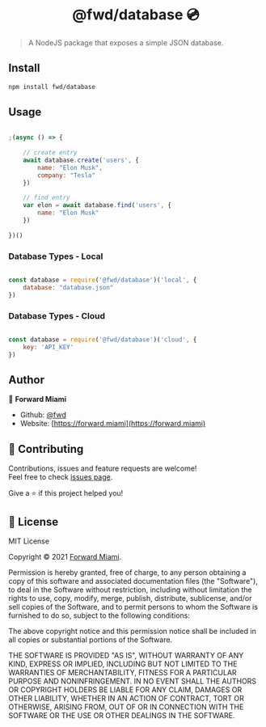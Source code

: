 <h1 align="center">@fwd/database 💿</h1>

> A NodeJS package that exposes a simple JSON database. 

## Install

```sh
npm install fwd/database
```

## Usage

```js

;(async () => {
  	
	// create entry
	await database.create('users', {
		name: "Elon Musk",
		company: "Tesla"
	})
	
	// find entry
	var elon = await database.find('users', {
		name: "Elon Musk"
	})
  
})()

```

### Database Types - Local

```js

const database = require('@fwd/database')('local', {
    database: "database.json"
})

```

### Database Types - Cloud

```js

const database = require('@fwd/database')('cloud', {
    key: 'API_KEY'
})

```

## Author

👤  **Forward Miami**

* Github: [@fwd](https://github.com/fwd)
* Website: [https://forward.miami](https://forward.miami)

## 🤝 Contributing

Contributions, issues and feature requests are welcome!<br />Feel free to check [issues page](https://github.com/fwd/render/issues).

Give a ⭐️ if this project helped you!

## 📝 License

MIT License

Copyright © 2021 [Forward Miami](https://forward.miami).

Permission is hereby granted, free of charge, to any person obtaining a copy
of this software and associated documentation files (the "Software"), to deal
in the Software without restriction, including without limitation the rights
to use, copy, modify, merge, publish, distribute, sublicense, and/or sell
copies of the Software, and to permit persons to whom the Software is
furnished to do so, subject to the following conditions:

The above copyright notice and this permission notice shall be included in all
copies or substantial portions of the Software.

THE SOFTWARE IS PROVIDED "AS IS", WITHOUT WARRANTY OF ANY KIND, EXPRESS OR
IMPLIED, INCLUDING BUT NOT LIMITED TO THE WARRANTIES OF MERCHANTABILITY,
FITNESS FOR A PARTICULAR PURPOSE AND NONINFRINGEMENT. IN NO EVENT SHALL THE
AUTHORS OR COPYRIGHT HOLDERS BE LIABLE FOR ANY CLAIM, DAMAGES OR OTHER
LIABILITY, WHETHER IN AN ACTION OF CONTRACT, TORT OR OTHERWISE, ARISING FROM,
OUT OF OR IN CONNECTION WITH THE SOFTWARE OR THE USE OR OTHER DEALINGS IN THE
SOFTWARE.